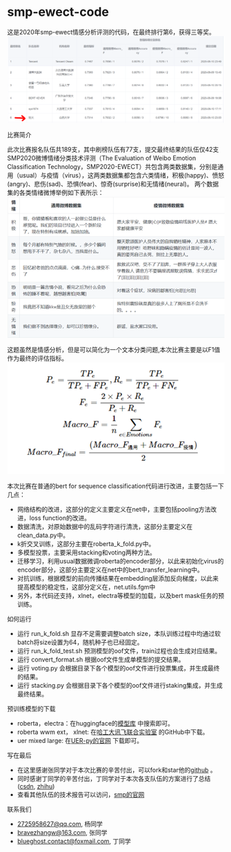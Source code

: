 # smp-ewect-code
这是2020年smp-ewect情感分析评测的代码，在最终排行第6，获得三等奖。
![比赛排名](image/比赛排名.png)

比赛简介

此次比赛报名队伍共189支，其中刷榜队伍有77支，提交最终结果的队伍仅42支
SMP2020微博情绪分类技术评测（The Evaluation of Weibo Emotion Classification Technology，SMP2020-EWECT）共包含两类数据集，分别是通用（usual）与疫情（virus），这两类数据集都包含六类情绪，积极(happy)、愤怒(angry)、悲伤(sad)、恐惧(fear)、惊奇(surprise)和无情绪(neural)。
两个数据集的各类情绪微博举例如下表所示：
![数据样例](image/数据样例.png)

这题虽然是情感分析，但是可以简化为一个文本分类问题,本次比赛主要是以F1值作为最终的评估指标。
![评估指标](image/评估指标.png)

本次比赛在普通的bert for sequence classification代码进行改进，主要包括一下几点：
- 网络结构的改进，这部分的定义主要定义在net中，主要包括pooling方法改进，loss function的改进。
- 数据清洗，对原始数据中的乱码字符进行清洗，这部分主要定义在clean_data.py中。
- k折交叉训练，这部分主要在roberta_k_fold.py中。
- 多模型投票，主要采用stacking和voting两种方法。
- 迁移学习，利用usual数据微调roberta的encoder部分，以此来初始化virus的encoder部分，这部分主要定义在net中的bert_transfer_learning中。
- 对抗训练，根据模型的前向传播结果在embedding层添加反向梯度，以此来提高模型的稳定性，这部分定义在，net.utils.fgm中
- 另外，本代码还支持，xlnet，electra等模型的加载，以及bert mask任务的预训练。

如何运行
- 运行 run_k_fold.sh 显存不足需要调整batch size，本队训练过程中均通过软batch将size设置为64，随机种子也已经固定。
- 运行 run_k_fold_test.sh 预测模型的oof文件，train过程也会生成对应结果。
- 运行 convert_format.sh 根据oof文件生成单模型的提交结果。
- 运行 voting.py 会根据目录下各个模型的oof文件进行投票集成，并生成最终的结果。
- 运行 stacking.py 会根据目录下各个模型的oof文件进行staking集成，并生成最终结果。

预训练模型的下载
- roberta，electra：在huggingface的[模型库](https://huggingface.co/models) 中搜索即可。
- roberta wwm ext， xlnet: 在[哈工大讯飞联合实验室](https://github.com/ymcui) 的GitHub中下载。
- uer mixed large: 在[UER-py的官网](https://github.com/dbiir/UER-py) 下载即可。

写在最后
- 在这里感谢张同学对于本次比赛的辛苦付出，可以fork和star他的[github](https://github.com/Tianweidadada/SMP2020---Weibo-sentiment-classification) 。
- 同时感谢丁同学的辛苦付出，丁同学对于本次各支队伍的方案进行了总结([csdn](https://blog.csdn.net/qq_40200387/article/details/108457693), [zhihu](https://zhuanlan.zhihu.com/p/222138885))
- 查看其他队伍的技术报告可以访问，[smp的官网](http://39.97.118.137/)

联系我们
- 2725958627@qq.com, 杨同学
- bravezhangw@163.com, 张同学
- blueghost.contact@foxmail.com, 丁同学